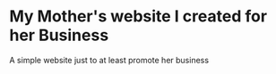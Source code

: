# My Mother's website I created for her Business

A simple website just to at least promote her business 
